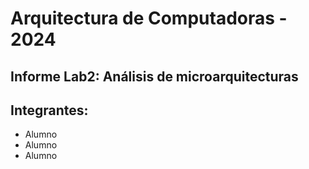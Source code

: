 # Arquitectura de Computadoras - 2024
## Informe Lab2:  Análisis de microarquitecturas

## Integrantes:

 - Alumno
 - Alumno
 - Alumno
